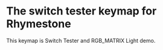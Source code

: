 # The switch tester keymap for Rhymestone

This keymap is Switch Tester and RGB_MATRIX Light demo.  
